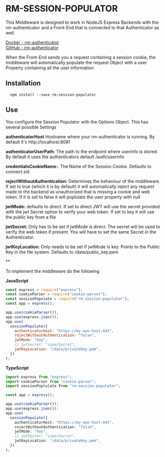 # RM-SESSION-POPULATOR

This Middleware is designed to work in NodeJS Express Backends with the rm-authenticator and a Front-End that is connected to that Authenticator as well.

[Docker - rm-authenticator](https://cloud.docker.com/u/reliefmelone/repository/docker/reliefmelone/rm-authenticator)\
[GitHub - rm-authenticator](https://github.com/relief-melone/rm-authenticator)

When the Front-End sends you a request containing a session cookie, the middleware will automatically populate the request
Object with a user Property containing all the user information

## Installation

```
  npm install --save rm-session-populator
```

## Use

You configure the Session Populator with the Options Object. This has several possible Settings

**authenticatorHost** Hostname where your rm-authenticator is running. By default it's http://localhost:8081

**authenticatorUserPath:** The path to the endpoint where userinfo is stored. By default it uses the authenticators default /auth/userinfo

**credentialsCookieName:**: The Name of the Session Cookie. Defaults to connect.sid

**rejectWithoutAuthentication:** Determines the behaviour of the middleware. If set to true (which it is by default) it will automatically reject any request made to the backend as unauthorized that is missing a cookie and web token. If it is set to false it will poplulate the user property with null

**jwtMode:** defaults to direct. If set to direct JWT will use the secret provided with the jwt Secret option to verify your web token. If set to key it will use the public key from a file

**jwtSecret:** Only has to be set if jwtMode is direct. The secret will be used to verify the web token if present. You will have to set the same Secret in the Authenticator.

**jwtKeyLocation:** Only needs to be set if jwtMode is key. Points to the Public Key in the file system. Defaults to /data/public_key.pem

**

To implement the middleware do the following

**JavaScript**

```js
const express = require("express");
const cookieParser = require("cookie-parser");
const sessionPopulate = require("rm-session-populator");
const app = express();

app.use(cookieParser());
app.use(express.json());
app.use(
  sessionPopulate({
    authenticatorHost: "https://my-own-host:443",
    rejectWithoutAuthentication: "false",
    jwtMode: "key",
    // jwtSecret: "superSecret",
    jwtKeyLocation: "/data/privateKey.pem",
  })
);
```

**TypeScript**

```ts
import express from "express";
import cookieParser from "cookie-parser";
import sessionPoplulate from "rm-session-populator";

const app = express();

app.use(cookieParser());
app.use(express.json());
app.use(
  sessionPopulate({
    authenticatorHost: "https://my-own-host:443",
    rejectWithoutAuthentication: "false",
    jwtMode: "key",
    // jwtSecret: "superSecret",
    jwtKeyLocation: "/data/privateKey.pem",
  })
);
```
